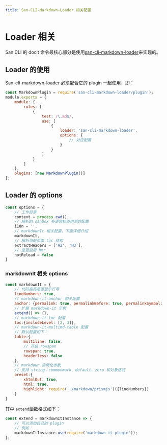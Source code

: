 ```yaml
---
title: San-CLI-Markdown-Loader 相关配置
---
```

# Loader 相关

San CLI 的 docit 命令最核心部分是使用[san-cli-markdown-loader](./packages/san-cli-markdown-loader)来实现的。

## Loader 的使用

San-cli-markdown-loader 必须配合它的 plugin 一起使用，即：

```js
const MarkdownPlugin = require('san-cli-markdown-loader/plugin');
module.exports = {
    module: {
        rules: [
            {
                test: /\.md$/,
                use: [
                    {
                        loader: 'san-cli-markdown-loader',
                        options: {
                            // 对应配置
                        }
                    }
                ]
            }
        ]
    },
    plugins: [new MarkdownPlugin()]
};
```

## Loader 的 options

```js
const options = {
    // 工作目录
    context = process.cwd(),
    // 解析的 sanbox 多语言标签用到的配置
    i18n = '',
    // markdownIt 相关配置，下面详细介绍
    markdownIt,
    // 解析当前页面 toc 结构
    extractHeaders = ['H2', 'H3'],
    // 是否启用 hmr
    hotReload = false
}
```

### markdownIt 相关 options

```js
const markdownIt = {
    // 代码高亮是否显示行号
    lineNumbers: true,
    // markdown-it-anchor 相关配置
    anchor: {permalink: true, permalinkBefore: true, permalinkSymbol: '#'},
    // 扩展 markdown-it 示例
    extend() => {},
    // markdown-it-toc 配置
    toc:{includeLevel: [2, 3]},
    // markdown-it-multimd-table 配置
    // 默认配置如下：
    table:{
        multiline: false,
        // 开启 rowspan
        rowspan: true,
        headerless: false
    },
    // markdown 实例化参数
    // 支持 string：commonmark、default、zero 和对象格式
    preset:{
        xhtmlOut: true,
        html: true,
        highlight: require('./markdown/prismjs')({lineNumbers})
    }
}
```

其中 `extend`函数格式如下：

```js
const extend = markdownItInstance => {
    // 可以添加自己的 plugin
    // 例如：
    markdownItInstance.use(require('markdown-it-plugin'));
};
```
